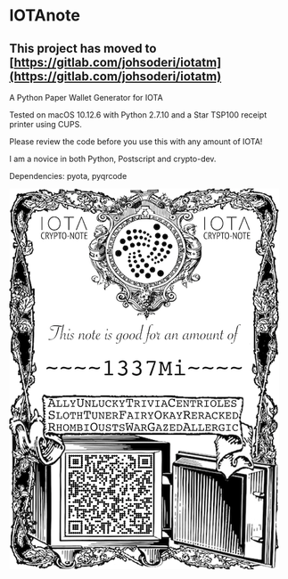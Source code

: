# IOTAnote

## This project has moved to [https://gitlab.com/johsoderi/iotatm](https://gitlab.com/johsoderi/iotatm)

A Python Paper Wallet Generator for IOTA

Tested on macOS 10.12.6 with Python 2.7.10 and a Star TSP100 receipt printer using CUPS.

Please review the code before you use this with any amount of IOTA!

I am a novice in both Python, Postscript and crypto-dev.

Dependencies:
pyota,
pyqrcode

![](/example.png)
